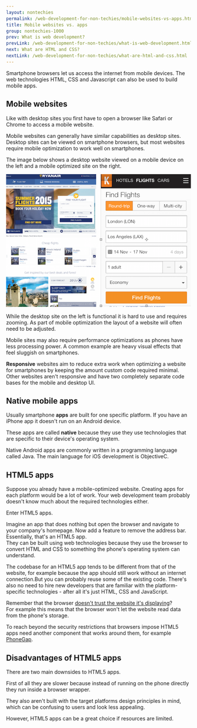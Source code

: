 ```yaml
---
layout: nontechies
permalink: /web-development-for-non-techies/mobile-websites-vs-apps.html
title: Mobile websites vs. apps
group: nontechies-1000
prev: What is web development?
prevLink: /web-development-for-non-techies/what-is-web-development.html
next: What are HTML and CSS?
nextLink: /web-development-for-non-techies/what-are-html-and-css.html
---
```


Smartphone browsers let us access the internet from mobile devices. The web technologies HTML, CSS and Javascript can also be used to build mobile apps.

## Mobile websites

Like with desktop sites you first have to open a browser like Safari or Chrome to access a mobile website.

Mobile websites can generally have similar capabilities as desktop sites. Desktop sites can be viewed on smartphone browsers, but most websites require mobile optimization to work well on smartphones.

The image below shows a desktop website viewed on a mobile device on the left and a mobile optimized site on the right. 

![Mobile Optimization](/img/non-techies/mobile-optimization.png)

While the desktop site on the left is functional it is hard to use and requires zooming. As part of mobile optimization the layout of a website will often need to be adjusted.

Mobile sites may also require performance optimizations as phones have less processing power. A common example are heavy visual effects that feel sluggish on smartphones.

**Responsive** websites aim to reduce extra work when optimizing a website for smartphones by keeping the amount custom code required minimal.  
Other websites aren't responsive and have two completely separate code bases for the mobile and desktop UI.

## Native mobile apps

Usually smartphone **apps** are built for one specific platform. If you have an iPhone app it doesn't run on an Android device.

These apps are called **native** because they use they use technologies that are specific to their device's operating system.

Native Android apps are commonly written in a programming language called Java. The main language for iOS development is ObjectiveC.

## HTML5 apps

Suppose you already have a mobile-optimized website. Creating apps for each platform would be a lot of work. Your web development team probably doesn't know much about the required technologies either.

Enter HTML5 apps.

Imagine an app that does nothing but open the browser and navigate to your company's homepage. Now add a feature to remove the address bar. Essentially, that's an HTML5 app.  
They can be built using web technologies because they use the browser to convert HTML and CSS to something the phone's operating system can understand.

The codebase for an HTML5 app tends to be different from that of the website, for example because the app should still work without an internet connection.But you can probably reuse some of the existing code. There's also no need to hire new developers that are familiar with the platform-specific technologies - after all it's just HTML, CSS and JavaScript.

Remember that the browser [doesn't trust the website it's displaying](/tech-for-non-techies/what-is-web-development.html)?  
For example this means that the browser won't let the website read data from the phone's storage.

To reach beyond the security restrictions that browsers impose HTML5 apps need another component that works around them, for example [PhoneGap](http://phonegap.com/).

## Disadvantages of HTML5 apps

There are two main downsides to HTML5 apps.

First of all they are slower because instead of running on the phone directly they run inside a browser wrapper.

They also aren't built with the target platforms design principles in mind, which can be confusing to users and look less appealing.

However, HTML5 apps can be a great choice if resources are limited.
